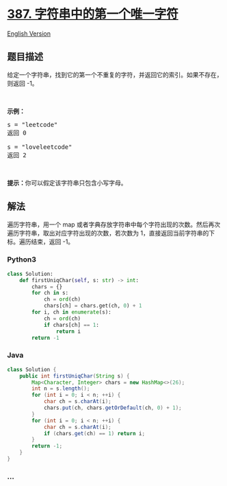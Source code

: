 # [387. 字符串中的第一个唯一字符](https://leetcode-cn.com/problems/first-unique-character-in-a-string)

[English Version](https://cdn.jsdelivr.net/gh/doocs/leetcode@main/solution/0300-0399/0387.First%20Unique%20Character%20in%20a%20String/README_EN.md)

## 题目描述

<!-- 这里写题目描述 -->

<p>给定一个字符串，找到它的第一个不重复的字符，并返回它的索引。如果不存在，则返回 -1。</p>

<p>&nbsp;</p>

<p><strong>示例：</strong></p>

<pre>s = &quot;leetcode&quot;
返回 0

s = &quot;loveleetcode&quot;
返回 2
</pre>

<p>&nbsp;</p>

<p><strong>提示：</strong>你可以假定该字符串只包含小写字母。</p>


## 解法

<!-- 这里可写通用的实现逻辑 -->

遍历字符串，用一个 map 或者字典存放字符串中每个字符出现的次数。然后再次遍历字符串，取出对应字符出现的次数，若次数为 1，直接返回当前字符串的下标。遍历结束，返回 -1。

<!-- tabs:start -->

### **Python3**

<!-- 这里可写当前语言的特殊实现逻辑 -->

```python
class Solution:
    def firstUniqChar(self, s: str) -> int:
        chars = {}
        for ch in s:
            ch = ord(ch)
            chars[ch] = chars.get(ch, 0) + 1
        for i, ch in enumerate(s):
            ch = ord(ch)
            if chars[ch] == 1:
                return i
        return -1
```

### **Java**

<!-- 这里可写当前语言的特殊实现逻辑 -->

```java
class Solution {
    public int firstUniqChar(String s) {
        Map<Character, Integer> chars = new HashMap<>(26);
        int n = s.length();
        for (int i = 0; i < n; ++i) {
            char ch = s.charAt(i);
            chars.put(ch, chars.getOrDefault(ch, 0) + 1);
        }
        for (int i = 0; i < n; ++i) {
            char ch = s.charAt(i);
            if (chars.get(ch) == 1) return i;
        }
        return -1;
    }
}
```

### **...**

```

```

<!-- tabs:end -->

